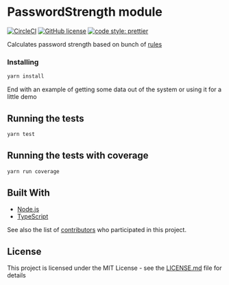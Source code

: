 # PasswordStrength module

[![CircleCI](https://circleci.com/gh/DavidArutiunian/password-strength/tree/master.svg?style=svg)](https://circleci.com/gh/DavidArutiunian/password-strength/tree/master)
[![GitHub license](https://img.shields.io/github/license/DavidArutiunian/password-strength.svg)](https://github.com/DavidArutiunian/password-strength/blob/master/LICENSE.md)
[![code style: prettier](https://img.shields.io/badge/code_style-prettier-ff69b4.svg?style=flat-square)](https://github.com/prettier/prettier)

Calculates password strength based on bunch of [rules](src/lib/rules.ts)

### Installing

```bash
yarn install
```

End with an example of getting some data out of the system or using it for a little demo

## Running the tests

```bash
yarn test
```

## Running the tests with coverage

```bash
yarn run coverage
```

## Built With

-   [Node.js](https://nodejs.org/en/)
-   [TypeScript](https://www.typescriptlang.org/)

See also the list of [contributors](https://github.com/your/project/contributors) who participated in this project.

## License

This project is licensed under the MIT License - see the [LICENSE.md](LICENSE.md) file for details
